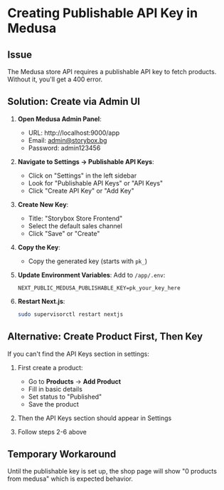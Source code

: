 # Creating Publishable API Key in Medusa

## Issue
The Medusa store API requires a publishable API key to fetch products. Without it, you'll get a 400 error.

## Solution: Create via Admin UI

1. **Open Medusa Admin Panel**:
   - URL: http://localhost:9000/app
   - Email: admin@storybox.bg
   - Password: admin123456

2. **Navigate to Settings → Publishable API Keys**:
   - Click on "Settings" in the left sidebar
   - Look for "Publishable API Keys" or "API Keys"
   - Click "Create API Key" or "Add Key"

3. **Create New Key**:
   - Title: "Storybox Store Frontend"
   - Select the default sales channel
   - Click "Save" or "Create"

4. **Copy the Key**:
   - Copy the generated key (starts with `pk_`)
   
5. **Update Environment Variables**:
   Add to `/app/.env`:
   ```
   NEXT_PUBLIC_MEDUSA_PUBLISHABLE_KEY=pk_your_key_here
   ```

6. **Restart Next.js**:
   ```bash
   sudo supervisorctl restart nextjs
   ```

## Alternative: Create Product First, Then Key

If you can't find the API Keys section in settings:

1. First create a product:
   - Go to **Products** → **Add Product**
   - Fill in basic details
   - Set status to "Published"
   - Save the product

2. Then the API Keys section should appear in Settings

3. Follow steps 2-6 above

## Temporary Workaround

Until the publishable key is set up, the shop page will show "0 products from medusa" which is expected behavior.
